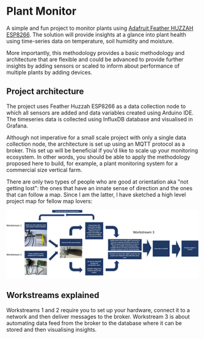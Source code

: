 # Plant Monitor

A simple and fun project to monitor plants using [Adafruit Feather HUZZAH ESP8266](https://learn.adafruit.com/adafruit-feather-huzzah-esp8266/overview). The solution will provide insights at a glance into plant health using time-series data on temperature, soil humidity and moisture.


More importantly, this methodology provides a basic methodology and architecture that are flexible and could be advanced to provide further insights by adding sensors or scaled to inform about performance of multiple plants by adding devices.


## Project architecture

The project uses Feather Huzzah ESP8266 as a data collection node to which all sensors are added and data variables created using Arduino IDE. The timeseries data is collected using InfluxDB database and visualised in Grafana. 

Although not imperative for a small scale project with only a single data collection node, the architecture is set up using an MQTT protocol as a broker. This set up will be beneficial if you'd like to scale up your monitoring ecosystem. In other words, you should be able to apply the methodology proposed here to build, for example, a plant monitoring system for a commercial size vertical farm.

There are only two types of people who are good at orientation aka "not getting lost": the ones that have an innate sense of direction and the ones that can follow a map. Since I am the latter, I have sketched a high level project map for fellow map lovers:

![Alt text](https://github.com/StrikeEB/PlantMonitor/blob/24e39f4671f419e6fca6abf293e37a72f6e9d009/Project%20map.jpg)

## Workstreams explained

Workstreams 1 and 2 require you to set up your hardware, connect it to a network and then deliver messages to the broker. Workstream 3 is about automating data feed from the broker to the database where it can be stored and then visualising insights.


